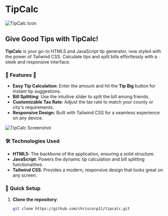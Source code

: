 # TipCalc

![TipCalc Icon](path-to-your-icon.png)

## Give Good Tips with TipCalc!

**TipCalc** is your go-to HTML5 and JavaScript tip generator, now styled with the power of Tailwind CSS. Calculate tips and split bills effortlessly with a sleek and responsive interface.

### 🌟 Features 🌟
- **Easy Tip Calculation**: Enter the amount and hit the **Tip Big** button for instant tip suggestions.
- **Bill Splitting**: Use the intuitive slider to split the bill among friends.
- **Customizable Tax Rate**: Adjust the tax rate to match your county or city's requirements.
- **Responsive Design**: Built with Tailwind CSS for a seamless experience on any device.

![TipCalc Screenshot](path-to-your-screenshot.png)

### 🛠️ Technologies Used
- **HTML5**: The backbone of the application, ensuring a solid structure.
- **JavaScript**: Powers the dynamic tip calculation and bill splitting functionalities.
- **Tailwind CSS**: Provides a modern, responsive design that looks great on any screen.

### 🚀 Quick Setup
1. **Clone the repository**:
   ```sh
   git clone https://github.com/chriscorp11/tipcalc.git
